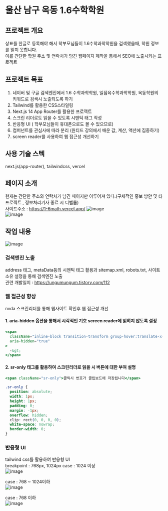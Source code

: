 # 울산 남구 옥동 1.6수학학원

## 프로젝트 개요

상표를 한글로 등록해야 해서 학부모님들이 1.6수학과학학원을 검색했을때, 학원 정보를 얻지 못합니다.  
이를 간단한 학원 주소 및 연락처가 담긴 웹페이지 제작을 통해서 SEO에 노출시키는 프로젝트

## 프로젝트 목표

1. 네이버 및 구글 검색엔진에서 1.6 수학과학학원, 일점육수학과학학원, 옥동학원의 키워드로 검색시 노출되도록 하기
2. Tailwind를 활용한 CSS스타일링
3. Next.js 14 App Router를 활용한 프로젝트
4. 스크린 리더로도 읽을 수 있도록 시맨틱 태그 작성
5. 반응형 UI ( 학부모님들이 휴대폰으로도 볼 수 있으므로)
6. 컴퍼넌트를 관심사에 따라 분리 (원티드 강의에서 배운 값, 계산, 액션에 집중하기)
7. screen reader를 사용하여 웹 접근성 개선하기

## 사용 기술 스텍

next.js(app-router), tailwindcss, vercel

## 페이지 소개

현재는 간단한 주소와 연락처가 남긴 페이지만 이루어져 있다.(구체적인 홍보 방안 및 타 프로젝트 , 정보처리기사 종료 시 디벨롭)  
사이드주소 : https://1-6math.vercel.app/
![image](https://github.com/suhong99/1.6math/assets/120103909/34b6b497-3f25-4d11-bd27-f359e4e408f3)  
![image](https://github.com/suhong99/1.6math/assets/120103909/91781004-5479-4ced-b696-f6c3a3368099)

## 작업 내용

![image](https://github.com/suhong99/1.6math/assets/120103909/57698e9f-dee2-4d71-ac21-78b5c44e001b)

### 검색엔진 노출

address 태그, metaData등의 시멘틱 태그 활용과 sitemap.xml, robots.txt, 사이트 소유 설정을 통해 검색엔진 노출  
관련 개발일지 : https://ungumungum.tistory.com/112

### 웹 접근성 향상

nvda 스크린리더를 통해 웹사이트 확인후 웹 접근성 개선

#### 1. aria-hidden 옵션을 통해서 시각적인 기호 screen reader에 읽히지 않도록 설정

```jsx
<span
  className="inline-block transition-transform group-hover:translate-x-1 motion-reduce:transform-none"
  aria-hidden="true"
>
  -&gt;
</span>
```

#### 2. sr-only 태그를 활용하여 스크린리더로 읽을 시 버튼에 대한 부여 설명

```jsx
<span className="sr-only">클릭시 번호가 클립보드에 저장됩니다</span>
```

```css
.sr-only {
  position: absolute;
  width: 1px;
  height: 1px;
  padding: 0;
  margin: -1px;
  overflow: hidden;
  clip: rect(0, 0, 0, 0);
  white-space: nowrap;
  border-width: 0;
}
```

### 반응형 UI

tailwind css를 활용하여 반응형 UI  
breakpoint : 768px, 1024px
case : 1024 이상  
![image](https://github.com/suhong99/1.6math/assets/120103909/f5bcdca7-39db-4092-b2d8-3abccd1b3af1)

case : 768 ~ 1024이하  
![image](https://github.com/suhong99/1.6math/assets/120103909/30b6d3a3-5327-45b3-8f7b-71acb2f545ac)

case : 768 이하  
![image](https://github.com/suhong99/1.6math/assets/120103909/9e0ce33e-c562-4759-a0e3-1f993743e58f)
